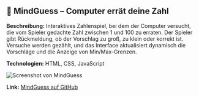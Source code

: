 <section>
    <h2>🔹 MindGuess – Computer errät deine Zahl</h2>
    <p><strong>Beschreibung:</strong> Interaktives Zahlenspiel, bei dem der Computer versucht, die vom Spieler gedachte Zahl zwischen 1 und 100 zu erraten. Der Spieler gibt Rückmeldung, ob der Vorschlag zu groß, zu klein oder korrekt ist. Versuche werden gezählt, und das Interface aktualisiert dynamisch die Vorschläge und die Anzeige von Min/Max-Grenzen.</p>
    <p><strong>Technologien:</strong> HTML, CSS, JavaScript</p>
    <img src="https://i.imgflip.com/aaot96.gif" alt="Screenshot von MindGuess" />
    <p><strong>Link:</strong> <a href="https://github.com/DeinBenutzername/MindGuess" target="_blank">MindGuess auf GitHub</a></p>
</section>
